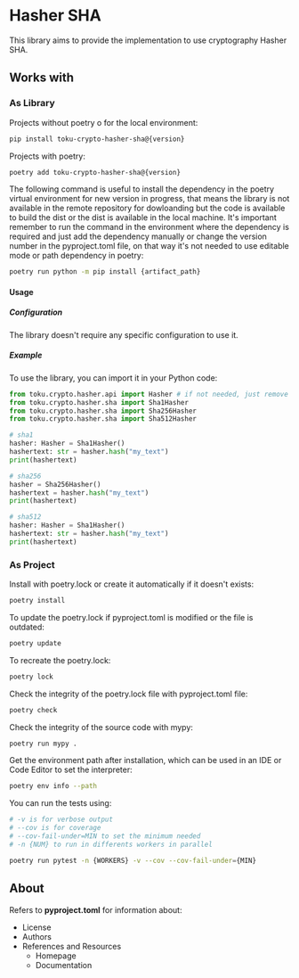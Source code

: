 # Hasher SHA

This library aims to provide the implementation to use cryptography Hasher SHA.

## Works with

### As Library

Projects without poetry o for the local environment:

```bash
pip install toku-crypto-hasher-sha@{version}
```

Projects with poetry:

```bash
poetry add toku-crypto-hasher-sha@{version}
```

The following command is useful to install the dependency in the poetry virtual environment for new version in progress, that means the library is not available in the remote repository for dowloanding but the code is available to build the dist or the dist is available in the local machine. It's important remember to run the command in the environment where the dependency is required and just add the dependency manually or change the version number in the pyproject.toml file, on that way it's not needed to use editable mode or path dependency in poetry:

```bash
poetry run python -m pip install {artifact_path}
```

#### Usage

##### Configuration

The library doesn't require any specific configuration to use it.

##### Example

To use the library, you can import it in your Python code:

```python
from toku.crypto.hasher.api import Hasher # if not needed, just remove type hint or put ShaHasher
from toku.crypto.hasher.sha import Sha1Hasher
from toku.crypto.hasher.sha import Sha256Hasher
from toku.crypto.hasher.sha import Sha512Hasher

# sha1
hasher: Hasher = Sha1Hasher()
hashertext: str = hasher.hash("my_text")
print(hashertext)

# sha256
hasher = Sha256Hasher()
hashertext = hasher.hash("my_text")
print(hashertext)

# sha512
hasher: Hasher = Sha1Hasher()
hashertext: str = hasher.hash("my_text")
print(hashertext)
```

### As Project

Install with poetry.lock or create it automatically if it doesn't exists:

```bash
poetry install
```

To update the poetry.lock if pyproject.toml is modified or the file is outdated:

```bash
poetry update
```

To recreate the poetry.lock:

```bash
poetry lock
```

Check the integrity of the poetry.lock file with pyproject.toml file:

```bash
poetry check
```

Check the integrity of the source code with mypy:

```bash
poetry run mypy .
```

Get the environment path after installation, which can be used in an IDE or Code Editor to set the interpreter:

```bash
poetry env info --path
```

You can run the tests using:

```bash
# -v is for verbose output
# --cov is for coverage
# --cov-fail-under=MIN to set the minimum needed
# -n {NUM} to run in differents workers in parallel

poetry run pytest -n {WORKERS} -v --cov --cov-fail-under={MIN}
```

## About

Refers to **pyproject.toml** for information about:

- License
- Authors
- References and Resources
    - Homepage
    - Documentation
